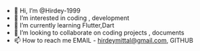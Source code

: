- 👋 Hi, I’m @Hirdey-1999
- 👀 I’m interested in coding , development
- 🌱 I’m currently learning Flutter,Dart
- 💞️ I’m looking to collaborate on coding projects , documents
- 📫 How to reach me EMAIL - hirdeymittal@gmail.com, GITHUB

<!---
Hirdey-1999/Hirdey-1999 is a ✨ special ✨ repository because its `README.md` (this file) appears on your GitHub profile.
You can click the Preview link to take a look at your changes.
--->
